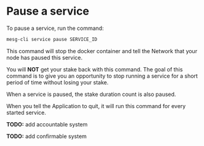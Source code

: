 # Pause a service

To pause a service, run the command:

```bash
mesg-cli service pause SERVICE_ID
```

This command will stop the docker container and tell the Network that your node has paused this service.

You will **NOT** get your stake back with this command. The goal of this command is to give you an opportunity to stop running a service for a short period of time without losing your stake.

When a service is paused, the stake duration count is also paused.

When you tell the Application to quit, it will run this command for every started service.

**TODO:** add accountable system

**TODO:** add confirmable system

